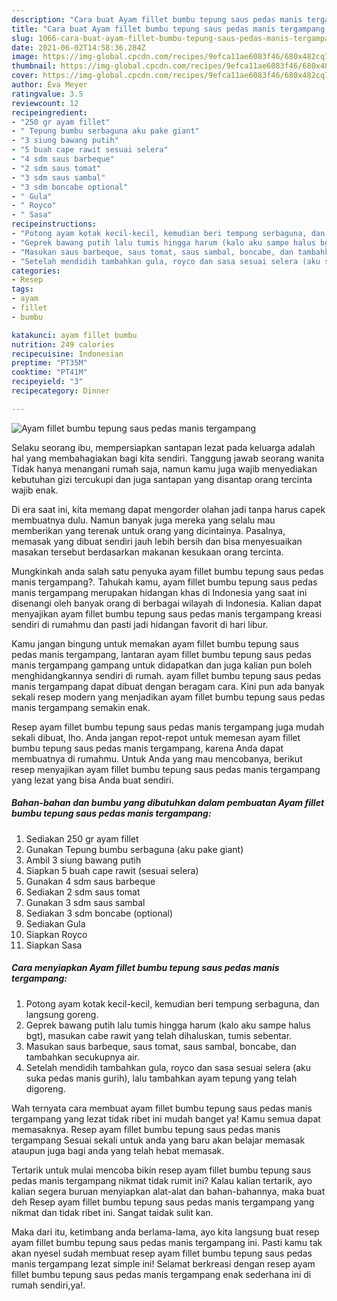```yaml
---
description: "Cara buat Ayam fillet bumbu tepung saus pedas manis tergampang yang nikmat Untuk Jualan"
title: "Cara buat Ayam fillet bumbu tepung saus pedas manis tergampang yang nikmat Untuk Jualan"
slug: 1066-cara-buat-ayam-fillet-bumbu-tepung-saus-pedas-manis-tergampang-yang-nikmat-untuk-jualan
date: 2021-06-02T14:58:36.284Z
image: https://img-global.cpcdn.com/recipes/9efca11ae6083f46/680x482cq70/ayam-fillet-bumbu-tepung-saus-pedas-manis-tergampang-foto-resep-utama.jpg
thumbnail: https://img-global.cpcdn.com/recipes/9efca11ae6083f46/680x482cq70/ayam-fillet-bumbu-tepung-saus-pedas-manis-tergampang-foto-resep-utama.jpg
cover: https://img-global.cpcdn.com/recipes/9efca11ae6083f46/680x482cq70/ayam-fillet-bumbu-tepung-saus-pedas-manis-tergampang-foto-resep-utama.jpg
author: Eva Meyer
ratingvalue: 3.5
reviewcount: 12
recipeingredient:
- "250 gr ayam fillet"
- " Tepung bumbu serbaguna aku pake giant"
- "3 siung bawang putih"
- "5 buah cape rawit sesuai selera"
- "4 sdm saus barbeque"
- "2 sdm saus tomat"
- "3 sdm saus sambal"
- "3 sdm boncabe optional"
- " Gula"
- " Royco"
- " Sasa"
recipeinstructions:
- "Potong ayam kotak kecil-kecil, kemudian beri tempung serbaguna, dan langsung goreng."
- "Geprek bawang putih lalu tumis hingga harum (kalo aku sampe halus bgt), masukan cabe rawit yang telah dihaluskan, tumis sebentar."
- "Masukan saus barbeque, saus tomat, saus sambal, boncabe, dan tambahkan secukupnya air."
- "Setelah mendidih tambahkan gula, royco dan sasa sesuai selera (aku suka pedas manis gurih), lalu tambahkan ayam tepung yang telah digoreng."
categories:
- Resep
tags:
- ayam
- fillet
- bumbu

katakunci: ayam fillet bumbu 
nutrition: 249 calories
recipecuisine: Indonesian
preptime: "PT35M"
cooktime: "PT41M"
recipeyield: "3"
recipecategory: Dinner

---
```



![Ayam fillet bumbu tepung saus pedas manis tergampang](https://img-global.cpcdn.com/recipes/9efca11ae6083f46/680x482cq70/ayam-fillet-bumbu-tepung-saus-pedas-manis-tergampang-foto-resep-utama.jpg)

Selaku seorang ibu, mempersiapkan santapan lezat pada keluarga adalah hal yang membahagiakan bagi kita sendiri. Tanggung jawab seorang  wanita Tidak hanya menangani rumah saja, namun kamu juga wajib menyediakan kebutuhan gizi tercukupi dan juga santapan yang disantap orang tercinta wajib enak.

Di era  saat ini, kita memang dapat mengorder olahan jadi tanpa harus capek membuatnya dulu. Namun banyak juga mereka yang selalu mau memberikan yang terenak untuk orang yang dicintainya. Pasalnya, memasak yang dibuat sendiri jauh lebih bersih dan bisa menyesuaikan masakan tersebut berdasarkan makanan kesukaan orang tercinta. 



Mungkinkah anda salah satu penyuka ayam fillet bumbu tepung saus pedas manis tergampang?. Tahukah kamu, ayam fillet bumbu tepung saus pedas manis tergampang merupakan hidangan khas di Indonesia yang saat ini disenangi oleh banyak orang di berbagai wilayah di Indonesia. Kalian dapat menyajikan ayam fillet bumbu tepung saus pedas manis tergampang kreasi sendiri di rumahmu dan pasti jadi hidangan favorit di hari libur.

Kamu jangan bingung untuk memakan ayam fillet bumbu tepung saus pedas manis tergampang, lantaran ayam fillet bumbu tepung saus pedas manis tergampang gampang untuk didapatkan dan juga kalian pun boleh menghidangkannya sendiri di rumah. ayam fillet bumbu tepung saus pedas manis tergampang dapat dibuat dengan beragam cara. Kini pun ada banyak sekali resep modern yang menjadikan ayam fillet bumbu tepung saus pedas manis tergampang semakin enak.

Resep ayam fillet bumbu tepung saus pedas manis tergampang juga mudah sekali dibuat, lho. Anda jangan repot-repot untuk memesan ayam fillet bumbu tepung saus pedas manis tergampang, karena Anda dapat membuatnya di rumahmu. Untuk Anda yang mau mencobanya, berikut resep menyajikan ayam fillet bumbu tepung saus pedas manis tergampang yang lezat yang bisa Anda buat sendiri.

<!--inarticleads1-->

##### Bahan-bahan dan bumbu yang dibutuhkan dalam pembuatan Ayam fillet bumbu tepung saus pedas manis tergampang:

1. Sediakan 250 gr ayam fillet
1. Gunakan  Tepung bumbu serbaguna (aku pake giant)
1. Ambil 3 siung bawang putih
1. Siapkan 5 buah cape rawit (sesuai selera)
1. Gunakan 4 sdm saus barbeque
1. Sediakan 2 sdm saus tomat
1. Gunakan 3 sdm saus sambal
1. Sediakan 3 sdm boncabe (optional)
1. Sediakan  Gula
1. Siapkan  Royco
1. Siapkan  Sasa




<!--inarticleads2-->

##### Cara menyiapkan Ayam fillet bumbu tepung saus pedas manis tergampang:

1. Potong ayam kotak kecil-kecil, kemudian beri tempung serbaguna, dan langsung goreng.
1. Geprek bawang putih lalu tumis hingga harum (kalo aku sampe halus bgt), masukan cabe rawit yang telah dihaluskan, tumis sebentar.
1. Masukan saus barbeque, saus tomat, saus sambal, boncabe, dan tambahkan secukupnya air.
1. Setelah mendidih tambahkan gula, royco dan sasa sesuai selera (aku suka pedas manis gurih), lalu tambahkan ayam tepung yang telah digoreng.




Wah ternyata cara membuat ayam fillet bumbu tepung saus pedas manis tergampang yang lezat tidak ribet ini mudah banget ya! Kamu semua dapat memasaknya. Resep ayam fillet bumbu tepung saus pedas manis tergampang Sesuai sekali untuk anda yang baru akan belajar memasak ataupun juga bagi anda yang telah hebat memasak.

Tertarik untuk mulai mencoba bikin resep ayam fillet bumbu tepung saus pedas manis tergampang nikmat tidak rumit ini? Kalau kalian tertarik, ayo kalian segera buruan menyiapkan alat-alat dan bahan-bahannya, maka buat deh Resep ayam fillet bumbu tepung saus pedas manis tergampang yang nikmat dan tidak ribet ini. Sangat taidak sulit kan. 

Maka dari itu, ketimbang anda berlama-lama, ayo kita langsung buat resep ayam fillet bumbu tepung saus pedas manis tergampang ini. Pasti kamu tak akan nyesel sudah membuat resep ayam fillet bumbu tepung saus pedas manis tergampang lezat simple ini! Selamat berkreasi dengan resep ayam fillet bumbu tepung saus pedas manis tergampang enak sederhana ini di rumah sendiri,ya!.

